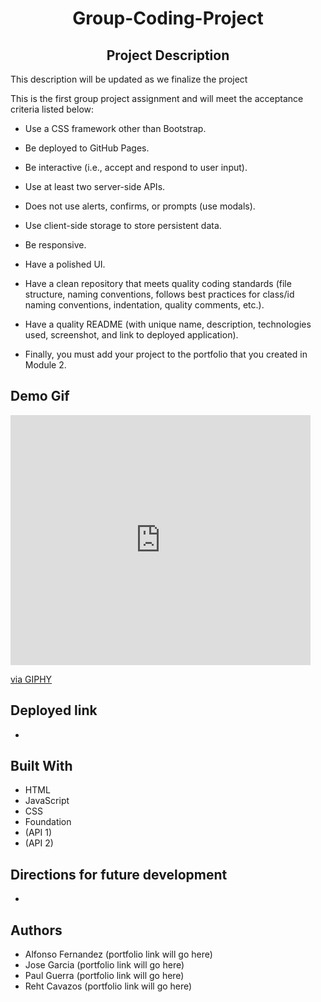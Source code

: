 <h1 align="center">Group-Coding-Project</h1>

<h2 align="center">Project Description</h2>
This description will be updated as we finalize the project

This is the first group project assignment and will meet the acceptance criteria listed below:

- Use a CSS framework other than Bootstrap.

- Be deployed to GitHub Pages.

- Be interactive (i.e., accept and respond to user input).

- Use at least two server-side APIs.

- Does not use alerts, confirms, or prompts (use modals).

- Use client-side storage to store persistent data.

- Be responsive.

- Have a polished UI.

- Have a clean repository that meets quality coding standards (file structure, naming conventions, follows best practices for class/id naming conventions, indentation, quality comments, etc.).

- Have a quality README (with unique name, description, technologies used, screenshot, and link to deployed application).

- Finally, you must add your project to the portfolio that you created in Module 2.


## Demo Gif
<iframe src="https://giphy.com/embed/YRdBZ4CDweTozHWxh0" width="480" height="400" frameBorder="0" class="giphy-embed" allowFullScreen></iframe><p><a href="https://giphy.com/gifs/theoffice-YRdBZ4CDweTozHWxh0">via GIPHY</a></p>

## Deployed link
- 


## Built With

- HTML
- JavaScript
- CSS
- Foundation
- (API 1)
- (API 2)

## Directions for future development
-

## Authors

- Alfonso Fernandez (portfolio link will go here)
- Jose Garcia (portfolio link will go here)
- Paul Guerra (portfolio link will go here)
- Reht Cavazos (portfolio link will go here)
